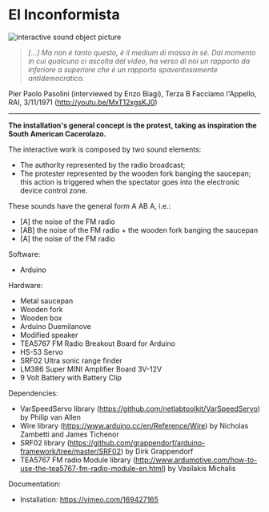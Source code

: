 # El Inconformista

![interactive sound object picture](https://github.com/leandrostar/el_inconformista/blob/master/inconformista.jpg)

>*[...] Ma non è tanto questo, è il medium di massa in sé. Dal momento in cui qualcuno ci ascolta dal video, ha verso di noi un rapporto da inferiore a superiore che è un rapporto spaventosamente antidemocratico.*

Pier Paolo Pasolini (interviewed by Enzo Biagi), Terza B Facciamo l'Appello, RAI, 3/11/1971 (http://youtu.be/MxT12xgsKJ0)

***
**The installation's general concept is the protest, taking as inspiration the South American Cacerolazo.**

The interactive work is composed by two sound elements:
- The authority represented by the radio broadcast;
- The protester represented by the wooden fork banging the saucepan; this action is triggered when the spectator goes into the electronic device control zone.

These sounds have the general form A AB A, i.e.:
- [A]	the noise of the FM radio
- [AB]	the noise of the FM radio + the wooden fork banging the saucepan
- [A]	the noise of the FM radio

Software:
- Arduino

Hardware:
- Metal saucepan
- Wooden fork
- Wooden box
- Arduino Duemilanove
- Modified speaker
- TEA5767 FM Radio Breakout Board for Arduino
- HS-53 Servo
- SRF02 Ultra sonic range finder
- LM386 Super MINI Amplifier Board 3V-12V
- 9 Volt Battery with Battery Clip

Dependencies:
- VarSpeedServo library (https://github.com/netlabtoolkit/VarSpeedServo) by Philip van Allen
- Wire library (https://www.arduino.cc/en/Reference/Wire) by Nicholas Zambetti and James Tichenor
- SRF02 library (https://github.com/grappendorf/arduino-framework/tree/master/SRF02) by Dirk Grappendorf
- TEA5767 FM radio Module library (http://www.ardumotive.com/how-to-use-the-tea5767-fm-radio-module-en.html) by Vasilakis Michalis

Documentation:
- Installation: https://vimeo.com/169427165
